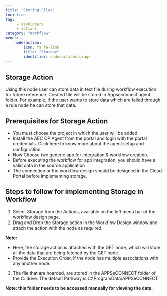 ```yaml
---
title: "Storing Files"
toc: true
tag: 
     - developers
     - actions
category: "Workflow"
menus: 
    nodesaction:
        icon: fa fa-link
        title: "Storage" 
        identifier: nodesactionstorage
---
```


##  Storage Action 

Using this node user can store data in text file during workflow execution for future reference. 
Created file will be stored in Appseconnect agent folder. For example, if the user wants to store data which are 
failed through a rule node he can store that data.

## Prerequisites for Storage Action
* You must choose the project in which the user will be added.
* Install the AEC OP Agent from the portal and login with the portal credentials. Click here to know more about the agent setup and configuration.
* Now Choose two generic app for integration & workflow creation.
* Before executing the workflow for app integration, you should have a valid data in the source application
* The connection or the workflow design should be designed in the Cloud Portal before implementing storage.
 
## Steps to follow for implementing Storage in Workflow

1. Select Storage from the Actions, available on the left menu bar of the workflow design page.
2. Drag and Drop the Storage action in the Workflow Design window and attach the action with the node as required.

**Note:**
* Here, the storage action is attached with the GET node, which will store all the data that are being fetched by the GET node.
* Provide the Execution Order, if the node has multiple associations with any another node.

3. The file that are hoarded, are stored in the APPSeCONNECT folder of the C: drive. 
The default Pathway is C:\ProgramData\APPSeCONNECT

**Note: this folder needs to be accessed manually for viewing the data.**



